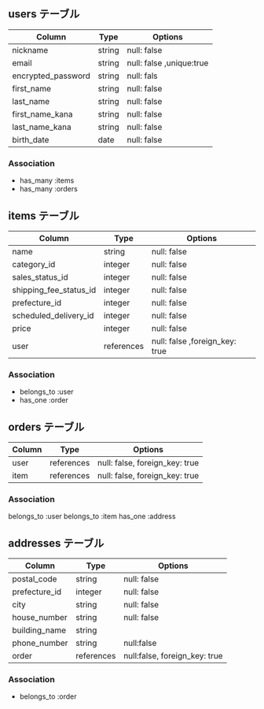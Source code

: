 ## users テーブル

| Column               | Type    | Options                 |
| -------------------- | ------- | -----------             |
| nickname             | string  | null: false             |
| email                | string  | null: false ,unique:true|
| encrypted_password   | string  | null: fals              |
| first_name           | string  | null: false             |
| last_name            | string  | null: false             |
| first_name_kana      | string  | null: false             |
| last_name_kana       | string  | null: false             |
| birth_date           | date    | null: false             |



### Association

- has_many :items
- has_many :orders


## items テーブル

| Column                  | Type       | Options                        |
| ------------------------| ---------- | ------------------------------ |
| name                    | string     | null: false                    |
| category_id             | integer    | null: false                    |
| sales_status_id         | integer    | null: false                    |
| shipping_fee_status_id  | integer    | null: false                    |
| prefecture_id           | integer    | null: false                    |
| scheduled_delivery_id   | integer    | null: false                    |
| price                   | integer    | null: false                    |
| user                    | references | null: false ,foreign_key: true |


### Association

- belongs_to :user
- has_one :order

## orders テーブル

| Column  | Type       | Options                        |
| ------- | ---------- | ------------------------------ |
| user    | references | null: false, foreign_key: true |
| item    | references | null: false, foreign_key: true |

### Association

belongs_to :user
belongs_to :item
has_one :address

## addresses テーブル

| Column         | Type       | Options                       |
| -------------- | ---------- | ----------------------------- |
| postal_code    | string     | null: false                   |
| prefecture_id  | integer    | null: false                   |
| city           | string     | null: false                   |
| house_number   | string     | null: false                   |
| building_name  | string     |                               |
| phone_number   | string     | null:false                    |
| order          | references | null:false, foreign_key: true |

### Association

- belongs_to :order
